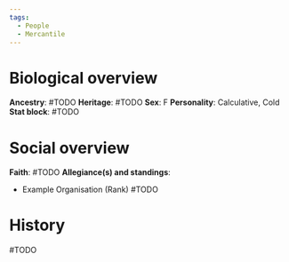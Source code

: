 ```yaml
---
tags:
  - People
  - Mercantile
---
```

# Biological overview
**Ancestry**: #TODO 
**Heritage**: #TODO 
**Sex**: F
**Personality**: Calculative, Cold
**Stat block**: #TODO 

# Social overview
**Faith**: #TODO 
**Allegiance(s) and standings**: 
- Example Organisation (Rank) #TODO 

# History
#TODO 
